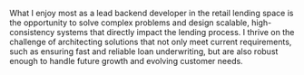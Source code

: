 What I enjoy most as a lead backend developer in the retail lending space is the opportunity to solve complex problems and
design scalable, high-consistency systems that directly impact the lending process.
I thrive on the challenge of architecting solutions that not only meet current requirements,
such as ensuring fast and reliable loan underwriting,
but are also robust enough to handle future growth and evolving customer needs.